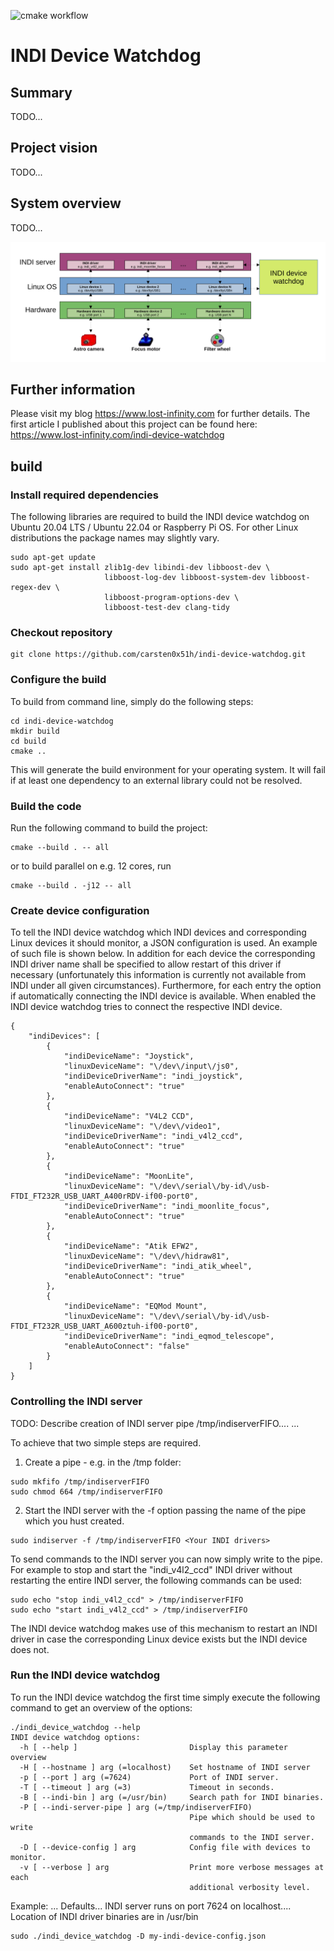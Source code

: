 ![cmake workflow](https://github.com/carsten0x51h/indi-device-watchdog/actions/workflows/cmake.yml/badge.svg)

INDI Device Watchdog
====================

## Summary
TODO...


## Project vision
TODO...


## System overview
TODO...

![INDI Device Watchdog System Overview](doc/images/indi-device-watchdog-overview.svg)

## Further information
Please visit my blog https://www.lost-infinity.com for further details. The first article I published about this project can be found here: https://www.lost-infinity.com/indi-device-watchdog


## build

### Install required dependencies
The following libraries are required to build the INDI device watchdog on Ubuntu 20.04 LTS / Ubuntu 22.04 or Raspberry Pi OS.
For other Linux distributions the package names may slightly vary.

	sudo apt-get update
	sudo apt-get install zlib1g-dev libindi-dev libboost-dev \
	                     libboost-log-dev libboost-system-dev libboost-regex-dev \
	                     libboost-program-options-dev \
	                     libboost-test-dev clang-tidy

### Checkout repository

	git clone https://github.com/carsten0x51h/indi-device-watchdog.git

### Configure the build
To build from command line, simply do the following steps:

	cd indi-device-watchdog
	mkdir build
	cd build
	cmake ..

This will generate the build environment for your operating system. It will fail
if at least one dependency to an external library could not be resolved.


### Build the code
Run the following command to build the project: 

	cmake --build . -- all

or to build parallel on e.g. 12 cores, run

	cmake --build . -j12 -- all

### Create device configuration
To tell the INDI device watchdog which INDI devices and corresponding Linux devices it should monitor, a JSON configuration is used. An example of such file is shown below. In addition for each device the corresponding INDI driver name shall be specified to allow restart of this driver if necessary (unfortunately this information is currently not available from INDI under all given circumstances). Furthermore, for each entry the option if automatically connecting the INDI device is available. When enabled the INDI device watchdog tries to connect the respective INDI device. 

```
{
    "indiDevices": [
        {
            "indiDeviceName": "Joystick",
            "linuxDeviceName": "\/dev\/input\/js0",
            "indiDeviceDriverName": "indi_joystick",
            "enableAutoConnect": "true"
        },
        {
            "indiDeviceName": "V4L2 CCD",
            "linuxDeviceName": "\/dev\/video1",
            "indiDeviceDriverName": "indi_v4l2_ccd",
            "enableAutoConnect": "true"
        },
        {
            "indiDeviceName": "MoonLite",
            "linuxDeviceName": "\/dev\/serial\/by-id\/usb-FTDI_FT232R_USB_UART_A400rRDV-if00-port0",
            "indiDeviceDriverName": "indi_moonlite_focus",
            "enableAutoConnect": "true"
        },
        {
            "indiDeviceName": "Atik EFW2",
            "linuxDeviceName": "\/dev\/hidraw81",
            "indiDeviceDriverName": "indi_atik_wheel",
            "enableAutoConnect": "true"
        },
        {
            "indiDeviceName": "EQMod Mount",
            "linuxDeviceName": "\/dev\/serial\/by-id\/usb-FTDI_FT232R_USB_UART_A600ztuh-if00-port0",
            "indiDeviceDriverName": "indi_eqmod_telescope",
            "enableAutoConnect": "false"
        }
    ]
}
```

### Controlling the INDI server
TODO: Describe creation of INDI server pipe /tmp/indiserverFIFO....
...

To achieve that two simple steps are required.

1. Create a pipe - e.g. in the /tmp folder:

```
sudo mkfifo /tmp/indiserverFIFO
sudo chmod 664 /tmp/indiserverFIFO
```

2. Start the INDI server with the -f option passing the name of the pipe which you hust created. 

```
sudo indiserver -f /tmp/indiserverFIFO <Your INDI drivers>
```

To send commands to the INDI server you can now simply write to the pipe. For example to stop and start the "indi_v4l2_ccd" INDI driver without restarting the entire INDI server, the following commands can be used:

```
sudo echo "stop indi_v4l2_ccd" > /tmp/indiserverFIFO
sudo echo "start indi_v4l2_ccd" > /tmp/indiserverFIFO
```

The INDI device watchdog makes use of this mechanism to restart an INDI driver in case the corresponding Linux device exists but the INDI device does not.



### Run the INDI device watchdog
To run the INDI device watchdog the first time simply execute the following command to get an overview of the options:

```
./indi_device_watchdog --help
INDI device watchdog options:
  -h [ --help ]                         Display this parameter overview
  -H [ --hostname ] arg (=localhost)    Set hostname of INDI server
  -p [ --port ] arg (=7624)             Port of INDI server.
  -T [ --timeout ] arg (=3)             Timeout in seconds.
  -B [ --indi-bin ] arg (=/usr/bin)     Search path for INDI binaries.
  -P [ --indi-server-pipe ] arg (=/tmp/indiserverFIFO)
                                        Pipe which should be used to write 
                                        commands to the INDI server.
  -D [ --device-config ] arg            Config file with devices to monitor.
  -v [ --verbose ] arg                  Print more verbose messages at each 
                                        additional verbosity level.	

```


Example: ... Defaults... INDI server runs on port 7624 on localhost.... Location of INDI driver binaries are in /usr/bin 

	sudo ./indi_device_watchdog -D my-indi-device-config.json




